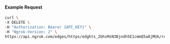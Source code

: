 <!-- Code generated for API Clients. DO NOT EDIT. -->

#### Example Request

```bash
curl \
-X DELETE \
-H "Authorization: Bearer {API_KEY}" \
-H "Ngrok-Version: 2" \
https://api.ngrok.com/edges/https/edghts_2bhsMsN3Bjndh5E1cmmQ5a8jMUk/routes/edghtsrt_2bhsMp4PbnM80dVDUW5EEvopctj/ip_restriction
```
